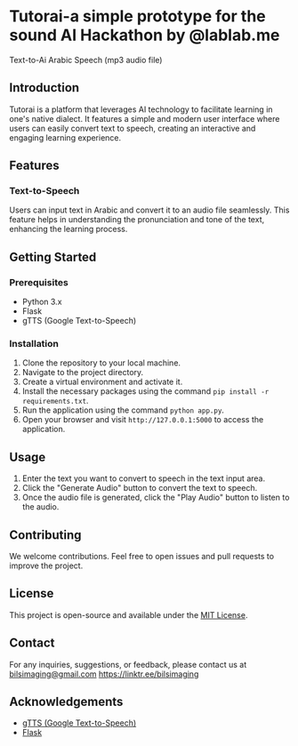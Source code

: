 # Tutorai-a simple prototype for the sound AI Hackathon by @lablab.me
Text-to-Ai Arabic Speech (mp3 audio file)

## Introduction

Tutorai is a platform that leverages AI technology to facilitate learning in one's native dialect. It features a simple and modern user interface where users can easily convert text to speech, creating an interactive and engaging learning experience.

## Features

### Text-to-Speech
Users can input text in Arabic and convert it to an audio file seamlessly. This feature helps in understanding the pronunciation and tone of the text, enhancing the learning process.

## Getting Started

### Prerequisites
- Python 3.x
- Flask
- gTTS (Google Text-to-Speech)

### Installation
1. Clone the repository to your local machine.
2. Navigate to the project directory.
3. Create a virtual environment and activate it.
4. Install the necessary packages using the command `pip install -r requirements.txt`.
5. Run the application using the command `python app.py`.
6. Open your browser and visit `http://127.0.0.1:5000` to access the application.

## Usage
1. Enter the text you want to convert to speech in the text input area.
2. Click the "Generate Audio" button to convert the text to speech.
3. Once the audio file is generated, click the "Play Audio" button to listen to the audio.

## Contributing
We welcome contributions. Feel free to open issues and pull requests to improve the project.

## License
This project is open-source and available under the [MIT License](LICENSE).

## Contact
For any inquiries, suggestions, or feedback, please contact us at 
bilsimaging@gmail.com 
https://linktr.ee/bilsimaging

## Acknowledgements
- [gTTS (Google Text-to-Speech)](https://pypi.org/project/gTTS/)
- [Flask](https://flask.palletsprojects.com/)

